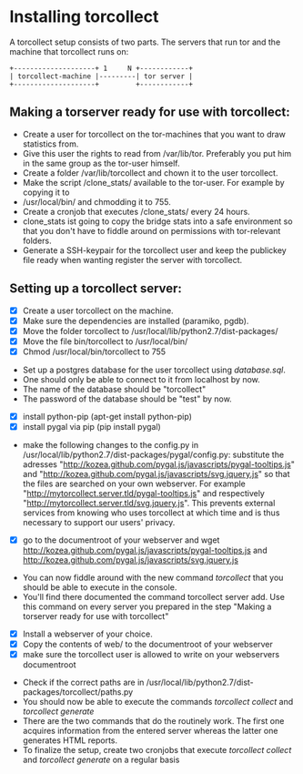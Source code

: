 Installing torcollect
=====================

A torcollect setup consists of two parts. The servers that run tor and the machine that
torcollect runs on:

    +--------------------+ 1     N +------------+
    | torcollect-machine |---------| tor server |
    +--------------------+         +------------+

Making a torserver ready for use with torcollect:
-------------------------------------------------

* Create a user for torcollect on the tor-machines that you want to draw statistics from.
* Give this user the rights to read from /var/lib/tor. Preferably you put him in the same
  group as the tor-user himself.
* Create a folder /var/lib/torcollect and chown it to the user torcollect.
* Make the script /clone_stats/ available to the tor-user. For example by copying it to
* /usr/local/bin/ and chmodding it to 755.
* Create a cronjob that executes /clone_stats/ every 24 hours.
* clone_stats ist going to copy the bridge stats into a safe environment so that you don't
  have to fiddle around on permissions with tor-relevant folders.
* Generate a SSH-keypair for the torcollect user and keep the publickey file ready when
  wanting register the server with torcollect.

Setting up a torcollect server:
-------------------------------

* [x] Create a user torcollect on the machine.
* [x] Make sure the dependencies are installed (paramiko, pgdb).
* [x] Move the folder torcollect to /usr/local/lib/python2.7/dist-packages/
* [x] Move the file bin/torcollect to /usr/local/bin/
* [x] Chmod /usr/local/bin/torcollect to 755
* Set up a postgres database for the user torcollect using *database.sql*.
* One should only be able to connect to it from localhost by now.
* The name of the database should be "torcollect"
* The password of the database should be "test" by now.

* [x] install python-pip (apt-get install python-pip)
* [x] install pygal via pip (pip install pygal)
* make the following changes to the config.py in /usr/local/lib/python2.7/dist-packages/pygal/config.py:
  substitute the adresses "http://kozea.github.com/pygal.js/javascripts/pygal-tooltips.js" and
  "http://kozea.github.com/pygal.js/javascripts/svg.jquery.js" so that the files are searched on your
  own webserver. For example "http://mytorcollect.server.tld/pygal-tooltips.js" and respectively
  "http://mytorcollect.server.tld/svg.jquery.js". This prevents external services from knowing who
  uses torcollect at which time and is thus necessary to support our users' privacy.
* [x] go to the documentroot of your webserver and wget
  http://kozea.github.com/pygal.js/javascripts/pygal-tooltips.js
  and http://kozea.github.com/pygal.js/javascripts/svg.jquery.js

* You can now fiddle around with the new command *torcollect* that you should be
able to execute in the console.
* You'll find there documented the command torcollect server add. Use this command
on every server you prepared in the step "Making a torserver ready for use with torcollect"
* [x] Install a webserver of your choice.
* [x] Copy the contents of web/ to the documentroot of your webserver
* [x] make sure the torcollect user is allowed to write on your webservers documentroot 
* Check if the correct paths are in /usr/local/lib/python2.7/dist-packages/torcollect/paths.py
* You should now be able to execute the commands *torcollect collect* and *torcollect generate*
* There are the two commands that do the routinely work. The first one acquires information from
  the entered server whereas the latter one generates HTML reports.
* To finalize the setup, create two cronjobs that execute *torcollect collect* and *torcollect generate* on a regular basis
